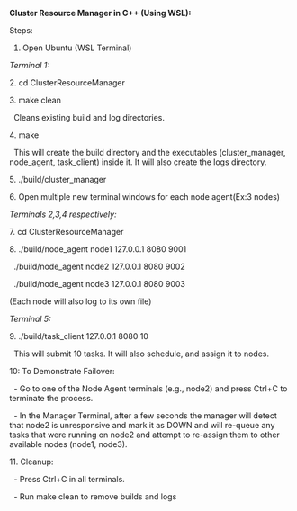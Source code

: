 **Cluster Resource Manager in C++ (Using WSL):**



Steps:



1. Open Ubuntu (WSL Terminal)



*Terminal 1:*

2\. cd ClusterResourceManager

3\. make clean

&nbsp;	Cleans existing build and log directories.

4\. make

&nbsp;	This will create the build directory and the executables (cluster\_manager, node\_agent, task\_client) inside it. It will also create the logs directory.

5\. ./build/cluster\_manager



6\. Open multiple new terminal windows for each node agent(Ex:3 nodes)



*Terminals 2,3,4 respectively:*

7\. cd ClusterResourceManager

8\. ./build/node\_agent node1 127.0.0.1 8080 9001

&nbsp;  ./build/node\_agent node2 127.0.0.1 8080 9002

&nbsp;  ./build/node\_agent node3 127.0.0.1 8080 9003

(Each node will also log to its own file)



*Terminal 5:*

9\. ./build/task\_client 127.0.0.1 8080 10

&nbsp;	This will submit 10 tasks. It will also schedule, and assign it to nodes.



10: To Demonstrate Failover: 

&nbsp;	- Go to one of the Node Agent terminals (e.g., node2) and press Ctrl+C to terminate the process.

&nbsp;	- In the Manager Terminal, after a few seconds the manager will detect that node2 is unresponsive and mark it as DOWN and will re-queue any tasks that were running on node2 and 	  attempt to re-assign them to other available nodes (node1, node3).



11\. Cleanup:

&nbsp;	- Press Ctrl+C in all terminals.

&nbsp;	- Run make clean to remove builds and logs

